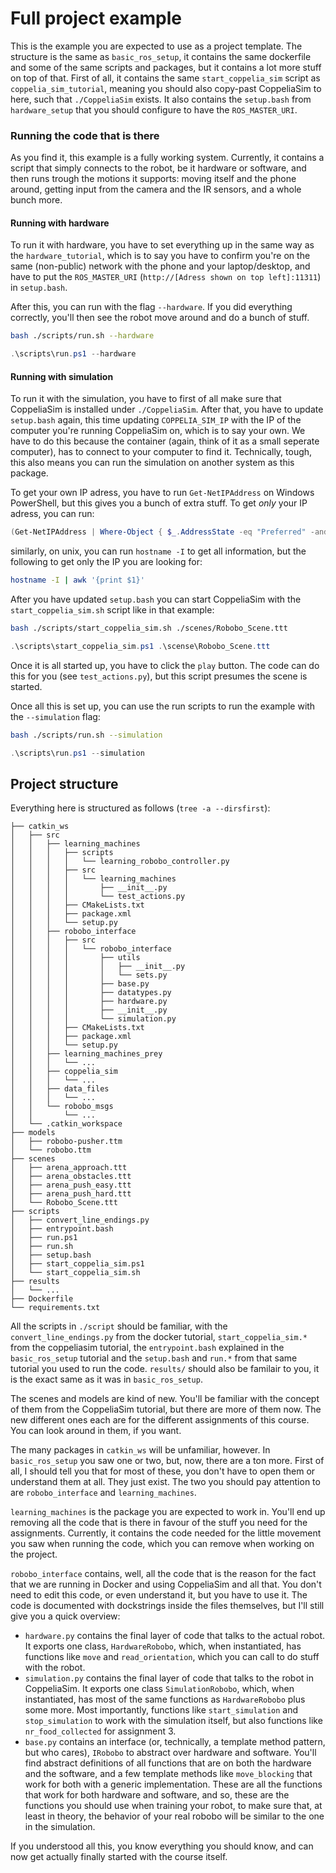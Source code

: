 # Full project example

This is the example you are expected to use as a project template. The structure is the same as `basic_ros_setup`, it contains the same dockerfile and some of the same scripts and packages, but it contains a lot more stuff on top of that. First of all, it contains the same `start_coppelia_sim` script as `coppelia_sim_tutorial`, meaning you should also copy-past CoppeliaSim to here, such that `./CoppeliaSim` exists. It also contains the `setup.bash` from `hardware_setup` that you should configure to have the `ROS_MASTER_URI`.

### Running the code that is there

As you find it, this example is a fully working system. Currently, it contains a script that simply connects to the robot, be it hardware or software, and then runs trough the motions it supports: moving itself and the phone around, getting input from the camera and the IR sensors, and a whole bunch more.

#### Running with hardware

To run it with hardware, you have to set everything up in the same way as the `hardware_tutorial`, which is to say you have to confirm you're on the same (non-public) network with the phone and your laptop/desktop, and have to put the `ROS_MASTER_URI` (`http://[Adress shown on top left]:11311`) in `setup.bash`. 

After this, you can run with the flag `--hardware`. If you did everything correctly, you'll then see the robot move around and do a bunch of stuff.
```sh
bash ./scripts/run.sh --hardware
```
```ps1
.\scripts\run.ps1 --hardware
```

#### Running with simulation

To run it with the simulation, you have to first of all make sure that CoppeliaSim is installed under `./CoppeliaSim`. After that, you have to update `setup.bash` again, this time updating `COPPELIA_SIM_IP` with the IP of the computer you're running CoppeliaSim on, which is to say your own. We have to do this because the container (again, think of it as a small seperate computer), has to connect to your computer to find it. Technically, tough, this also means you can run the simulation on another system as this package.

To get your own IP adress, you have to run `Get-NetIPAddress` on Windows PowerShell, but this gives you a bunch of extra stuff. To get *only* your IP adress, you can run:

```ps1
(Get-NetIPAddress | Where-Object { $_.AddressState -eq "Preferred" -and $_.ValidLifetime -lt "24:00:00" }).IPAddress
```

similarly, on unix, you can run `hostname -I` to get all information, but the following to get only the IP you are looking for:
```sh
hostname -I | awk '{print $1}'
```

After you have updated `setup.bash` you can start CoppeliaSim with the `start_coppelia_sim.sh` script like in that example:

```sh
bash ./scripts/start_coppelia_sim.sh ./scenes/Robobo_Scene.ttt
```
```ps1
.\scripts\start_coppelia_sim.ps1 .\scense\Robobo_Scene.ttt
```

Once it is all started up, you have to click the `play` button. The code can do this for you (see `test_actions.py`), but this script presumes the scene is started.

Once all this is set up, you can use the run scripts to run the example with the `--simulation` flag:
```sh
bash ./scripts/run.sh --simulation
```
```ps1
.\scripts\run.ps1 --simulation
```

## Project structure

Everything here is structured as follows (`tree -a --dirsfirst`):
```
├── catkin_ws
│   ├── src
│   │   ├── learning_machines
│   │   │   ├── scripts
│   │   │   │   └── learning_robobo_controller.py
│   │   │   ├── src
│   │   │   │   └── learning_machines
│   │   │   │       ├── __init__.py
│   │   │   │       └── test_actions.py
│   │   │   ├── CMakeLists.txt
│   │   │   ├── package.xml
│   │   │   └── setup.py
│   │   ├── robobo_interface
│   │   │   ├── src
│   │   │   │   └── robobo_interface
│   │   │   │       ├── utils
│   │   │   │       │   ├── __init__.py
│   │   │   │       │   └── sets.py
│   │   │   │       ├── base.py
│   │   │   │       ├── datatypes.py
│   │   │   │       ├── hardware.py
│   │   │   │       ├── __init__.py
│   │   │   │       └── simulation.py
│   │   │   ├── CMakeLists.txt
│   │   │   ├── package.xml
│   │   │   └── setup.py
│   │   ├── learning_machines_prey
│   │   │   └── ... 
│   │   ├── coppelia_sim
│   │   │   └── ... 
│   │   ├── data_files
│   │   │   └── ... 
│   │   └── robobo_msgs
│   │       └── ... 
│   └── .catkin_workspace
├── models
│   ├── robobo-pusher.ttm
│   └── robobo.ttm
├── scenes
│   ├── arena_approach.ttt
│   ├── arena_obstacles.ttt
│   ├── arena_push_easy.ttt
│   ├── arena_push_hard.ttt
│   └── Robobo_Scene.ttt
├── scripts
│   ├── convert_line_endings.py
│   ├── entrypoint.bash
│   ├── run.ps1
│   ├── run.sh
│   ├── setup.bash
│   ├── start_coppelia_sim.ps1
│   └── start_coppelia_sim.sh
├── results
│   └── ...
├── Dockerfile
└── requirements.txt
```

All the scripts in `./script` should be familiar, with the `convert_line_endings.py` from the docker tutorial, `start_coppelia_sim.*` from the coppeliasim tutorial, the `entrypoint.bash` explained in the `basic_ros_setup` tutorial and the `setup.bash` and `run.*` from that same tutorial you used to run the code. `results/` should also be familair to you, it is the exact same as it was in `basic_ros_setup`. 

The scenes and models are kind of new. You'll be familiar with the concept of them from the CoppeliaSim tutorial, but there are more of them now. The new different ones each are for the different assignments of this course. You can look around in them, if you want.

The many packages in `catkin_ws` will be unfamiliar, however. In `basic_ros_setup` you saw one or two, but, now, there are a ton more. First of all, I should tell you that for most of these, you don't have to open them or understand them at all. They just exist. The two you should pay attention to are `robobo_interface` and `learning_machines`.

`learning_machines` is the package you are expected to work in. You'll end up removing all the code that is there in favour of the stuff you need for the assignments. Currently, it contains the code needed for the little movement you saw when running the code, which you can remove when working on the project.

`robobo_interface` contains, well, all the code that is the reason for the fact that we are running in Docker and using CoppeliaSim and all that. You don't need to edit this code, or even understand it, but you have to use it. The code is documented with dockstrings inside the files themselves, but I'll still give you a quick overview:
* `hardware.py` contains the final layer of code that talks to the actual robot. It exports one class, `HardwareRobobo`, which, when instantiated, has functions like `move` and `read_orientation`, which you can call to do stuff with the robot. 
* `simulation.py` contains the final layer of code that talks to the robot in CoppeliaSim. It exports one class `SimulationRobobo`, which, when instantiated, has most of the same functions as `HardwareRobobo` plus some more. Most importantly, functions like `start_simulation` and `stop_simulation` to work with the simulation itself, but also functions like `nr_food_collected` for assignment 3.
* `base.py` contains an interface (or, technically, a template method pattern, but who cares), `IRobobo` to abstract over hardware and software. You'll find abstract definitions of all functions that are on both the hardware and the software, and a few template methods like `move_blocking` that work for both with a generic implementation. These are all the functions that work for both hardware and software, and so, these are the functions you should use when training your robot, to make sure that, at least in theory, the behavior of your real robobo will be similar to the one in the simulation.

If you understood all this, you know everything you should know, and can now get actually finally started with the course itself.